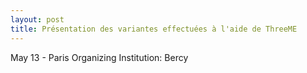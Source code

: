 ```yaml
---
layout: post
title: Présentation des variantes effectuées à l'aide de ThreeME
---
```


May 13 - Paris 
Organizing Institution: Bercy 